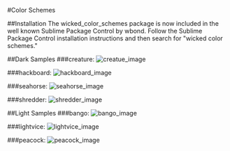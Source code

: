 #Color Schemes

##Installation
The wicked_color_schemes package is now included in the well known Sublime Package Control by wbond. Follow the Sublime Package Control installation instructions and then search for "wicked color schemes."

##Dark Samples
###creature:
![creatue_image]("./images/creature_scheme.png")

###hackboard:
![hackboard_image]("./images/hackboard_scheme.png")

###seahorse:
![seahorse_image]("./images/seahorse_scheme.png")

###shredder:
![shredder_image]("./images/shredder_scheme.png")

##Light Samples
###bango:
![bango_image]("./images/bango_scheme.png")

###lightvice:
![lightvice_image]("./images/lightvice_scheme.png")

###peacock:
![peacock_image]("./images/peacock_scheme.png")
